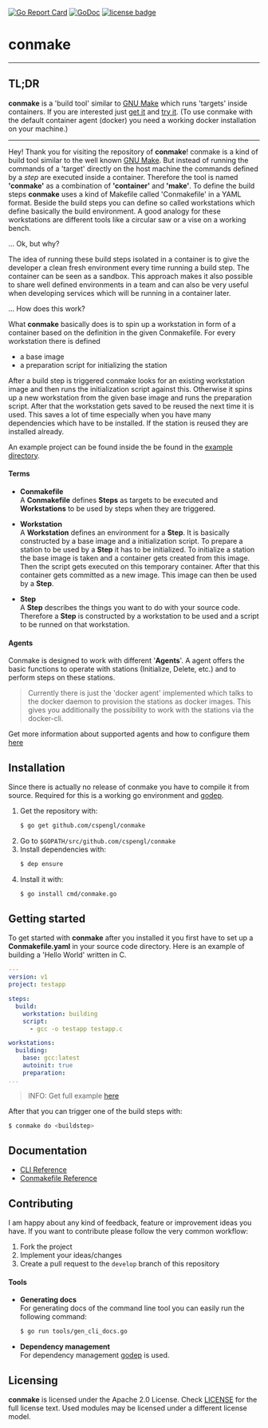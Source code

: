 [![Go Report Card](https://goreportcard.com/badge/github.com/cspengl/conmake)](https://goreportcard.com/report/github.com/cspengl/conmake)
[![GoDoc](https://godoc.org/github.com/cspengl/conmake?status.svg)](https://godoc.org/github.com/cspengl/conmake)
[![license badge](https://img.shields.io/badge/License-Apache_2.0-blue?logo=apache)](https://www.apache.org/licenses/LICENSE-2.0)


# conmake

---
## TL;DR

**conmake** is a 'build tool' similar to [GNU Make](https://www.gnu.org/software/make/) which runs 'targets' inside containers. If you are interested just [get it](#Installation) and [try it](#Getting-started). (To use conmake with the default container agent (docker) you need a working docker installation on your machine.)

---


Hey! Thank you for visiting the repository of **conmake**! conmake is a kind of build tool similar to the well known [GNU Make](https://www.gnu.org/software/make/). But instead of running the commands of a 'target' directly on the host machine the commands defined by a *step* are executed inside a container. Therefore the tool is named **'conmake'** as a combination of **'container'** and **'make'**. To define the build steps **conmake** uses a kind of Makefile called 'Conmakefile' in a YAML format. Beside the build steps you can define so called workstations which define basically the build environment. A good analogy for these workstations are different tools like a circular saw or a vise on a working bench.

... Ok, but why?

The idea of running these build steps isolated in a container is to give the developer a clean fresh environment every time running a build step. The container can be seen as a sandbox. This approach makes it also possible to share well defined environments in a team and can also be very useful when developing services which will be running in a container later.

... How does this work?

What **conmake** basically does is to spin up a workstation in form of a container based on the definition in the given Conmakefile. For every workstation there is defined

  - a base image
  - a preparation script for initializing the station

After a build step is triggered conmake looks for an existing workstation image and then runs the initialization script against this. Otherwise it spins up a new workstation from the given base image and runs the preparation script. After that the workstation gets saved to be reused the next time it is used. This saves a lot of time especially when you have many dependencies which have to be installed. If the station is reused they are installed already.

An example project can be found inside the be found in the [example directory](examples/testapp).

#### Terms

- **Conmakefile**  
  A **Conmakefile** defines **Steps** as targets to be executed and **Workstations** to be used by steps when they are triggered.

- **Workstation**  
  A **Workstation** defines an environment for a **Step**. It is basically constructed by a base image and a initialization script. To prepare a station to be used by a **Step** it has to be initialized. To initialize a station the base image is taken and a container gets created from this image. Then the script gets executed on this temporary container. After that this container gets committed as a new image. This image can then be used by a **Step**.

- **Step**  
  A **Step** describes the things you want to do with your source code. Therefore a **Step** is constructed by a workstation to be used and a script to be runned on that workstation.

#### Agents

Conmake is designed to work with different '**Agents**'. A agent offers the basic functions to operate with stations (Initialize, Delete, etc.) and to perform steps on these stations.

> Currently there is just the 'docker agent' implemented which talks to the docker daemon to provision the stations as docker images. This gives you additionally the possibility to work with the stations via the docker-cli.

Get more information about supported agents and how to configure them [here](docs/agents)

## Installation

Since there is actually no release of conmake you have to compile it from source. Required for this is a working go environment and [godep](https://godoc.org/github.com/tools/godep).

  1. Get the repository with:
      ```bash
      $ go get github.com/cspengl/conmake
      ```
  2. Go to `$GOPATH/src/github.com/cspengl/conmake`
  3. Install dependencies with:  
      ```bash
      $ dep ensure
      ```
  4. Install it with:
      ```bash
      $ go install cmd/conmake.go
      ```

## Getting started

To get started with **conmake** after you installed it you first have to set up a **Conmakefile.yaml** in your source code directory. Here is an example of building a 'Hello World' written in C.

```yaml
---
version: v1
project: testapp

steps:
  build:
    workstation: building
    script:
      - gcc -o testapp testapp.c

workstations:
  building:
    base: gcc:latest
    autoinit: true
    preparation:
...
```
> INFO: Get full example [here](examples/testapp)

After that you can trigger one of the build steps with:
```bash
$ conmake do <buildstep>
```

## Documentation

- [CLI Reference](docs/reference/cli/markdown/conmake.md)
- [Conmakefile Reference](docs/reference/conmakefile/conmakefile.md)

## Contributing

I am happy about any kind of feedback, feature or improvement ideas you have. If you want to contribute please follow the very common workflow:

  1. Fork the project
  2. Implement your ideas/changes
  3. Create a pull request to the `develop` branch of this repository

#### Tools

 - **Generating docs**  
    For generating docs of the command line tool you can easily run the following command:
    ```bash
    $ go run tools/gen_cli_docs.go
    ```
 - **Dependency management**  
    For dependency management [godep](https://godoc.org/github.com/tools/godep) is used.

## Licensing

**conmake** is licensed under the Apache 2.0 License. Check [LICENSE](LICENSE.md) for the full license text. Used modules may be licensed under a different license model.
